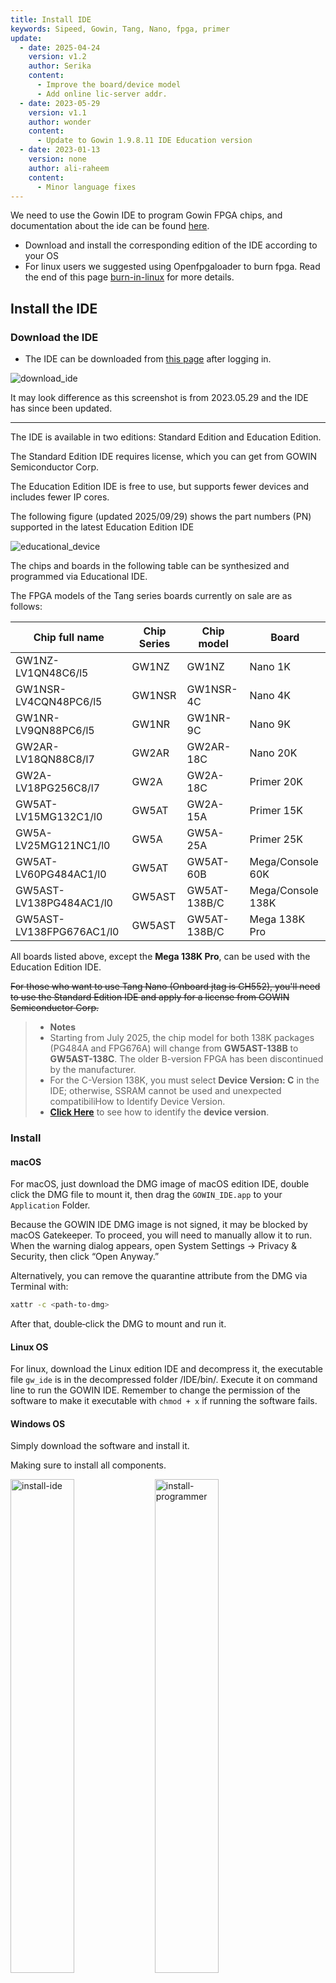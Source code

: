 ```yaml
---
title: Install IDE 
keywords: Sipeed, Gowin, Tang, Nano, fpga, primer
update:
  - date: 2025-04-24
    version: v1.2
    author: Serika
    content:
      - Improve the board/device model
      - Add online lic-server addr.
  - date: 2023-05-29
    version: v1.1
    author: wonder
    content:
      - Update to Gowin 1.9.8.11 IDE Education version
  - date: 2023-01-13
    version: none
    author: ali-raheem
    content:
      - Minor language fixes
---
```


We need to use the Gowin IDE to program Gowin FPGA chips, and documentation about the ide can be found [here](https://www.gowinsemi.com/en/support/database/14/).

- Download and install the corresponding edition of the IDE according to your OS
- For linux users we suggested using Openfpgaloader to burn fpga. Read the end of this page [burn-in-linux](#burn-in-linux) for more details.

## Install the IDE

### Download the IDE

- The IDE can be downloaded from [this page](https://www.gowinsemi.com/en/support/download_eda/) after logging in.

![download_ide](../assets/download_ide.png)

It may look difference as this screenshot is from 2023.05.29 and the IDE has since been updated.

---

The IDE is available in two editions: Standard Edition and Education Edition.

The Standard Edition IDE requires license, which you can get from GOWIN Semiconductor Corp.

The Education Edition IDE is free to use, but supports fewer devices and includes fewer IP cores.

The following figure (updated 2025/09/29) shows the part numbers (PN) supported in the latest Education Edition IDE

![educational_device](../assets/educational_device.png)

The chips and boards in the following table can be synthesized and programmed via Educational IDE.

The FPGA models of the Tang series boards currently on sale are as follows:

| Chip full name           |Chip Series|Chip model   | Board             |
| ------------------------ | --------- | ----------- | ----------------- |
| GW1NZ-LV1QN48C6/l5       | GW1NZ     |GW1NZ        | Nano 1K           |
| GW1NSR-LV4CQN48PC6/l5    | GW1NSR    |GW1NSR-4C    | Nano 4K           |
| GW1NR-LV9QN88PC6/l5      | GW1NR     |GW1NR-9C     | Nano 9K           |
| GW2AR-LV18QN88C8/l7      | GW2AR     |GW2AR-18C    | Nano 20K          |
| GW2A-LV18PG256C8/l7      | GW2A      |GW2A-18C     | Primer 20K        |
| GW5AT-LV15MG132C1/l0     | GW5AT     |GW2A-15A     | Primer 15K        |
| GW5A-LV25MG121NC1/l0     | GW5A      |GW5A-25A     | Primer 25K        |
| GW5AT-LV60PG484AC1/l0    | GW5AT     |GW5AT-60B    | Mega/Console 60K  |
| GW5AST-LV138PG484AC1/l0  | GW5AST    |GW5AT-138B/C | Mega/Console 138K |
| GW5AST-LV138FPG676AC1/l0 | GW5AST    |GW5AT-138B/C | Mega 138K Pro     |

All boards listed above, except the **Mega 138K Pro**, can be used with the Education Edition IDE.

~~For those who want to use Tang Nano (Onboard jtag is CH552), you'll need to use the Standard Edition IDE and apply for a license from GOWIN Semiconductor Corp.~~

>- **Notes**  
>  - Starting from July 2025, the chip model for both 138K packages (PG484A and FPG676A) will change from **GW5AST-138B** to **GW5AST-138C**. The older B-version FPGA has been discontinued by the manufacturer.  
>  - For the C-Version 138K, you must select **Device Version: C** in the IDE; otherwise, SSRAM cannot be used and unexpected compatibiliHow to Identify Device Version.
> - [**Click Here**](../questions#How-to-Identify-Device-Version) to see how to identify the **device version**.

### Install

#### macOS

For macOS, just download the DMG image of macOS edition IDE, double click the DMG file to mount it, then drag the `GOWIN_IDE.app` to your `Application` Folder.

Because the GOWIN IDE DMG image is not signed, it may be blocked by macOS Gatekeeper. To proceed, you will need to manually allow it to run. When the warning dialog appears, open System Settings → Privacy & Security, then click “Open Anyway.”

Alternatively, you can remove the quarantine attribute from the DMG via Terminal with:

```zsh
xattr -c <path-to-dmg>
```
After that, double‑click the DMG to mount and run it.

#### Linux OS

For linux, download the Linux edition IDE and decompress it, the executable file `gw_ide` is in the decompressed folder /IDE/bin/. Execute it on command line to run the GOWIN IDE. Remember to change the permission of the software to make it executable with `chmod + x` if running the software fails.

#### Windows OS

Simply download the software and install it.

Making sure to install all components.

<div>
    <img src="../../../../zh/tang/common-doc/get_started/assets/IDE-2.png" width=45% alt="install-ide">
    <img src="../../../../zh/tang/common-doc/get_started/assets/IDE-4.png" width=45% alt="install-programmer">
</div>

In the second picture, Gowin is the IDE which we will use to generate the bitstream file, and the Gowin programmer is what we use to burn it to the fpga. But the programmer installed with IDE does not match the USB-Jtag we provide. So we suggest you visit [Tang questions](./../common-doc/questions) to see how to replace programmer software with one will work better.

<!-- so we recommand you use this [programmer](https://dl.sipeed.com/shareURL/TANG/programmer) to avoid situations such as failing downloading bitstream file. -->

After you finish installing IDE, you will need to install 2 drivers.

![install-driver](../assets/ide-install-driver.png)

After installing everything there will be an IDE icon, like the one below, on your desktop.

![IDE-icon](../assets/ide-icon.png)

## Use the IDE

### About the license

License can be applied on the Gowin official website, or you can use the online Lic service provided by Sipeed. In the IDE, select Float Lic and fill in the following information:

~~~

---Server 01---
ip: 106.55.34.119
port: 10559

~~~

if the ip not work, try use "gowinlic.sipeed.com" domain's IP.

The Educational edition IDE does not require a license. 

The Standard edition IDE requires a license, which you should apply for from the Gowin official website, visit https://www.gowinsemi.com/en/support/license/ for more information, and there you will be able to make a choice of software between `GOWIN EDA` and `GOWIN GMD`. `GOWIN EDA` is what we use to program FPGA and the `GOWIN GMD` is what we use to program the hardcore or softcore in FPGA, so you should choose `GOWIN EDA` to get a license to run GOWIN IDE.

### Verify license

When you run GOWIN IDE, a license manager message box will appear. Once you have a license file you can click `Browse...` and select your license file, then `Check` and finally `Save`.

<img src="../assets/IDE-13.png" alt="Browser lic" width=45%>
<img src="../assets/check.png"  alt="Check lic"   width=45%>

Now you can use the GOWIN IDE.

### Programmer

Because the Programmer installed with IDE may not match the USB-JTAG we provide it may not work. So for Windows users we recommended using this [Programmer](https://dl.sipeed.com/shareURL/TANG/programmer) instead.

For Linux users, go to the end of this page to see the section [burn-in-linux](#burn-in-linux) if you have issues with the Gowin programmer.

## Other 

It may take some time to receive a license. During this time we suggest you read the GOWIN Semiconductor Corp official documents, which are installed with the IDE.

There are three things in the IDE installation path: IDE folder, Programmer folder, uninst.exe

![ide_folder](../../../../zh/tang/common-doc/get_started/assets/ide_folder.png)

**IDE** folder：Here I suggest you look in the **doc** folder, where many GOWIN Semiconductor Corp official documents are, as shown below.

![IDE](../../../../zh/tang/common-doc/get_started/assets/doc-folder.png)

**Programmer folder**: There are also many documents here.

![programmer](../../../../zh/tang/common-doc/get_started/assets/programmer-folder.png)

We suggest you delete the Programmer folder installed with the IDE and use this version [Click me](https://dl.sipeed.com/shareURL/TANG/programmer)，which can solve some issues.

**uninst.exe**：This program uninstalls the IDE.

## Burn in linux

[Click here](../flash-in-linux) is how to burn the development board in linux.
